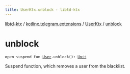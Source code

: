 ```yaml
---
title: UserKtx.unblock - libtd-ktx
---
```


[libtd-ktx](../../index.html) / [kotlinx.telegram.extensions](../index.html) / [UserKtx](index.html) / [unblock](./unblock.html)

# unblock

`open suspend fun `[`User`](https://tdlibx.github.io/td/docs/org/drinkless/td/libcore/telegram/TdApi/User.html)`.unblock(): `[`Unit`](https://kotlinlang.org/api/latest/jvm/stdlib/kotlin/-unit/index.html)

Suspend function, which removes a user from the blacklist.

